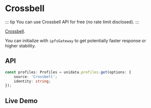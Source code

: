 # Crossbell

<Logos :names="['Crossbell']" />

::: tip
You can use Crossbell API for free (no rate limit disclosed).
:::

[Crossbell](https://github.com/Crossbell-Box/).

You can initialize with `ipfsGateway` to get potentially faster response or higher stability.

## API

```ts
const profiles: Profiles = unidata.profiles.get(options: {
    source: 'Crossbell';
    identity: string;
});
```

## Live Demo

<Profiles :source="'Crossbell'" :defaultIdentity="'0xC8b960D09C0078c18Dcbe7eB9AB9d816BcCa8944'" />

